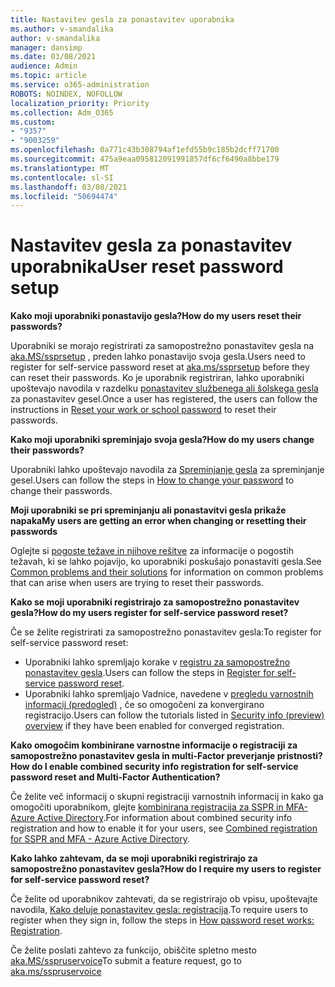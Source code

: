 ```yaml
---
title: Nastavitev gesla za ponastavitev uporabnika
ms.author: v-smandalika
author: v-smandalika
manager: dansimp
ms.date: 03/08/2021
audience: Admin
ms.topic: article
ms.service: o365-administration
ROBOTS: NOINDEX, NOFOLLOW
localization_priority: Priority
ms.collection: Adm_O365
ms.custom:
- "9357"
- "9003259"
ms.openlocfilehash: 0a771c43b308794af1efd55b9c185b2dcff71700
ms.sourcegitcommit: 475a9eaa095812091991857df6cf6490a8bbe179
ms.translationtype: MT
ms.contentlocale: sl-SI
ms.lasthandoff: 03/08/2021
ms.locfileid: "50694474"
---
```

# <a name="user-reset-password-setup"></a><span data-ttu-id="68360-102">Nastavitev gesla za ponastavitev uporabnika</span><span class="sxs-lookup"><span data-stu-id="68360-102">User reset password setup</span></span>

<span data-ttu-id="68360-103">**Kako moji uporabniki ponastavijo gesla?**</span><span class="sxs-lookup"><span data-stu-id="68360-103">**How do my users reset their passwords?**</span></span>

<span data-ttu-id="68360-104">Uporabniki se morajo registrirati za samopostrežno ponastavitev gesla na [aka.MS/ssprsetup](https://mysignins.microsoft.com/security-info) , preden lahko ponastavijo svoja gesla.</span><span class="sxs-lookup"><span data-stu-id="68360-104">Users need to register for self-service password reset at [aka.ms/ssprsetup](https://mysignins.microsoft.com/security-info) before they can reset their passwords.</span></span> <span data-ttu-id="68360-105">Ko je uporabnik registriran, lahko uporabniki upoštevajo navodila v razdelku [ponastavitev službenega ali šolskega gesla](https://docs.microsoft.com/azure/active-directory/user-help/active-directory-passwords-update-your-own-password) za ponastavitev gesel.</span><span class="sxs-lookup"><span data-stu-id="68360-105">Once a user has registered, the users can follow the instructions in [Reset your work or school password](https://docs.microsoft.com/azure/active-directory/user-help/active-directory-passwords-update-your-own-password) to reset their passwords.</span></span>

<span data-ttu-id="68360-106">**Kako moji uporabniki spreminjajo svoja gesla?**</span><span class="sxs-lookup"><span data-stu-id="68360-106">**How do my users change their passwords?**</span></span>

<span data-ttu-id="68360-107">Uporabniki lahko upoštevajo navodila za [Spreminjanje gesla](https://docs.microsoft.com/azure/active-directory/user-help/active-directory-passwords-update-your-own-password) za spreminjanje gesel.</span><span class="sxs-lookup"><span data-stu-id="68360-107">Users can follow the steps in [How to change your password](https://docs.microsoft.com/azure/active-directory/user-help/active-directory-passwords-update-your-own-password) to change their passwords.</span></span>

<span data-ttu-id="68360-108">**Moji uporabniki se pri spreminjanju ali ponastavitvi gesla prikaže napaka**</span><span class="sxs-lookup"><span data-stu-id="68360-108">**My users are getting an error when changing or resetting their passwords**</span></span>

<span data-ttu-id="68360-109">Oglejte si [pogoste težave in njihove rešitve](https://docs.microsoft.com/azure/active-directory/user-help/active-directory-passwords-update-your-own-password) za informacije o pogostih težavah, ki se lahko pojavijo, ko uporabniki poskušajo ponastaviti gesla.</span><span class="sxs-lookup"><span data-stu-id="68360-109">See [Common problems and their solutions](https://docs.microsoft.com/azure/active-directory/user-help/active-directory-passwords-update-your-own-password) for information on common problems that can arise when users are trying to reset their passwords.</span></span>

<span data-ttu-id="68360-110">**Kako se moji uporabniki registrirajo za samopostrežno ponastavitev gesla?**</span><span class="sxs-lookup"><span data-stu-id="68360-110">**How do my users register for self-service password reset?**</span></span>

<span data-ttu-id="68360-111">Če se želite registrirati za samopostrežno ponastavitev gesla:</span><span class="sxs-lookup"><span data-stu-id="68360-111">To register for self-service password reset:</span></span>

- <span data-ttu-id="68360-112">Uporabniki lahko spremljajo korake v [registru za samopostrežno ponastavitev gesla](https://docs.microsoft.com/azure/active-directory/user-help/active-directory-passwords-reset-register).</span><span class="sxs-lookup"><span data-stu-id="68360-112">Users can follow the steps in [Register for self-service password reset](https://docs.microsoft.com/azure/active-directory/user-help/active-directory-passwords-reset-register).</span></span>
- <span data-ttu-id="68360-113">Uporabniki lahko spremljajo Vadnice, navedene v [pregledu varnostnih informacij (predogled)](https://docs.microsoft.com/azure/active-directory/user-help/security-info-setup-signin) , če so omogočeni za konvergirano registracijo.</span><span class="sxs-lookup"><span data-stu-id="68360-113">Users can follow the tutorials listed in [Security info (preview) overview](https://docs.microsoft.com/azure/active-directory/user-help/security-info-setup-signin) if they have been enabled for converged registration.</span></span>

<span data-ttu-id="68360-114">**Kako omogočim kombinirane varnostne informacije o registraciji za samopostrežno ponastavitev gesla in multi-Factor preverjanje pristnosti?**</span><span class="sxs-lookup"><span data-stu-id="68360-114">**How do I enable combined security info registration for self-service password reset and Multi-Factor Authentication?**</span></span>

<span data-ttu-id="68360-115">Če želite več informacij o skupni registraciji varnostnih informacij in kako ga omogočiti uporabnikom, glejte [kombinirana registracija za SSPR in MFA-Azure Active Directory](https://docs.microsoft.com/azure/active-directory/authentication/concept-registration-mfa-sspr-combined).</span><span class="sxs-lookup"><span data-stu-id="68360-115">For information about combined security info registration and how to enable it for your users, see [Combined registration for SSPR and MFA - Azure Active Directory](https://docs.microsoft.com/azure/active-directory/authentication/concept-registration-mfa-sspr-combined).</span></span>

<span data-ttu-id="68360-116">**Kako lahko zahtevam, da se moji uporabniki registrirajo za samopostrežno ponastavitev gesla?**</span><span class="sxs-lookup"><span data-stu-id="68360-116">**How do I require my users to register for self-service password reset?**</span></span>

<span data-ttu-id="68360-117">Če želite od uporabnikov zahtevati, da se registrirajo ob vpisu, upoštevajte navodila, [Kako deluje ponastavitev gesla: registracija](https://docs.microsoft.com/azure/active-directory/authentication/concept-sspr-howitworks).</span><span class="sxs-lookup"><span data-stu-id="68360-117">To require users to register when they sign in, follow the steps in [How password reset works: Registration](https://docs.microsoft.com/azure/active-directory/authentication/concept-sspr-howitworks).</span></span>

<span data-ttu-id="68360-118">Če želite poslati zahtevo za funkcijo, obiščite spletno mesto [aka.MS/sspruservoice](https://feedback.azure.com/forums/169401-azure-active-directory/category/166251-self-service-password-reset)</span><span class="sxs-lookup"><span data-stu-id="68360-118">To submit a feature request, go to [aka.ms/sspruservoice](https://feedback.azure.com/forums/169401-azure-active-directory/category/166251-self-service-password-reset)</span></span>



 












